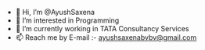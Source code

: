 - 👋 Hi, I’m @AyushSaxena
- 👀 I’m interested in Programming
- 🌱 I’m currently working in TATA Consultancy Services
- 📫 Reach me by E-mail :- ayushsaxenabvbv@gmail.com

<!---
AyushSaxena20/AyushSaxena20 is a ✨ special ✨ repository because its `README.md` (this file) appears on your GitHub profile.
You can click the Preview link to take a look at your changes.
--->
